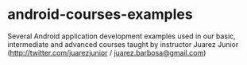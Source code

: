 # android-courses-examples
Several Android application development examples used in our basic, intermediate and advanced courses taught by instructor Juarez Junior (http://twitter.com/juarezjunior / juarez.barbosa@gmail.com)
